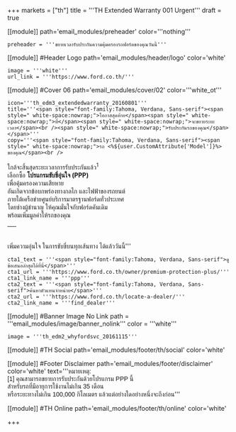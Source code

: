 +++
markets = ["th"]
title = '''TH Extended Warranty 001 Urgent'''
draft = true


[[module]]
path='email_modules/preheader'
color='''nothing'''

	preheader = '''ขยายเวลารับประกันความคุ้มครองรถฟอร์ดของคุณวันนี้'''

[[module]] #Header Logo
path='email_modules/header/logo'
color='white'

	image = '''white'''
	url_link = '''https://www.ford.co.th/'''

[[module]] #Cover 06
path='email_modules/cover/02'
color='''white_ot'''

	icon='''th_edm3_extendedwarranty_20160801'''
	title='''<span style="font-family:Tahoma, Verdana, Sans-serif"><span style=" white-space:nowrap;">โอกาสสุดท้าย</span><span style=" white-space:nowrap;">ที่</span><span style=" white-space:nowrap;">จะขยายระยะเวลา</span><br /><span style=" white-space:nowrap;">รับประกันรถของคุณ</span></span>'''
	copy='''<span style="font-family:Tahoma, Verdana, Sans-serif"><span style=" white-space:nowrap;">รถ <%${user.CustomAttribute['Model']}%> ของคุณ</span><br />
<span style=" white-space:nowrap;">ใกล้จะสิ้นสุดระยะเวลาการรับประกันแล้ว<sup>1</sup></span><br />
<span style=" white-space:nowrap;">เลือกซื้อ</span> 
<span style=" white-space:nowrap;"><strong>โปรแกรมขับขี่อุ่นใจ (PPP)</strong></span>	
<span style=" white-space:nowrap;"> เพื่อคุ้มครองความเสียหาย</span><br />
<span style=" white-space:nowrap;">อันเกิดจากข้อบกพร่องทางกลไก</span> <span style=" white-space:nowrap;"> และไฟฟ้าของรถยนต์</span> <br />
<span style=" white-space:nowrap;">ภายใต้เครือข่ายศูนย์บริการมาตรฐานฟอร์ดทั่วประเทศ</span><br />
<span style=" white-space:nowrap;">โดยช่างผู้ชำนาญ</span> 
<span style=" white-space:nowrap;">ให้คุณมั่นใจกับฟอร์ดคันเดิม</span> <br />
<span style=" white-space:nowrap;">พร้อมเพิ่มมูลค่าให้รถของคุณ</span>
<table cellpadding="0" cellspacing="0" height="20" style="line-height:20px"><tr><td>&nbsp;</td></tr></table>
<span style=" white-space:nowrap;">เพิ่มความอุ่นใจ</span> 
<span style=" white-space:nowrap;">ในการขับขี่บนทุกเส้นทาง</span> 
<span style=" white-space:nowrap;">ได้แล้ววันนี้</span></span>'''

	cta1_text = '''<span style="font-family:Tahoma, Verdana, Sans-serif">ดูข้อเสนอล่าสุดได้ที่นี่</span>'''
	cta1_url = '''https://www.ford.co.th/owner/premium-protection-plus/'''
	cta1_link_name = '''ppp'''
	cta2_text = '''<span style="font-family:Tahoma, Verdana, Sans-serif">ค้นหาตัวแทนจำหน่าย</span>'''
	cta2_url = '''https://www.ford.co.th/locate-a-dealer/'''
	cta2_link_name = '''find_dealer'''

[[module]] #Banner Image No Link
path = '''email_modules/image/banner_nolink'''
color = '''white'''

	image = '''th_edm2_whyfordsvc_20161115'''

[[module]] #TH Social
path='email_modules/footer/th/social'
color='white'

[[module]] #Footer Disclaimer
path='email_modules/footer/disclaimer'
color='white'
text='''<span style="font-family:Tahoma, Verdana, Sans-serif">หมายเหตุ:<br />
<span style=" white-space:nowrap;">[1] คุณสามารถขยายการรับประกันด้วยโปรแกรม PPP นี้ </span>
<span style=" white-space:nowrap;">สำหรับรถที่มีอายุการใช้งานไม่เกิน 35 เดือน </span><br />
<span style=" white-space:nowrap;">หรือระยะทางไม่เกิน 100,000 กิโลเมตร </span>
<span style=" white-space:nowrap;">แล้วแต่อย่างใดอย่างหนึ่งจะถึงก่อน</span></span>'''

[[module]] #TH Online
path='email_modules/footer/th/online'
color='white'

+++